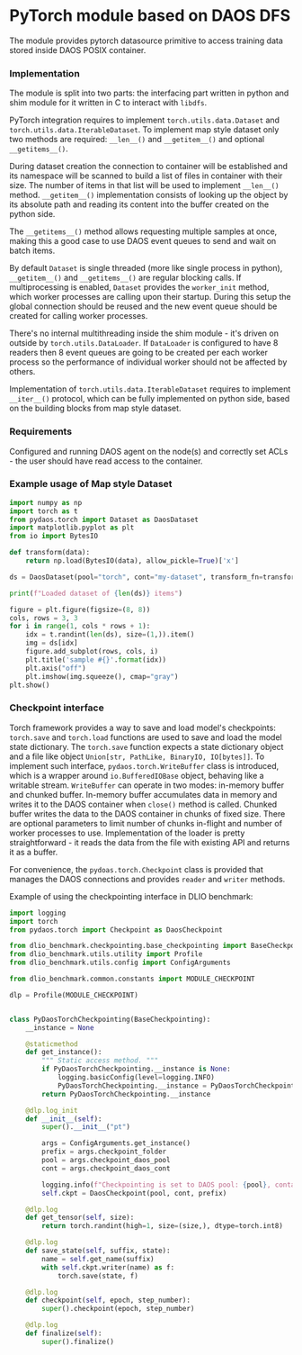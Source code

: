 # PyTorch module based on DAOS DFS


The module provides pytorch datasource primitive to access training data stored inside DAOS POSIX container.

### Implementation

The module is split into two parts: the interfacing part written in python and shim module for it written in C to interact with `libdfs`.

PyTorch integration requires to implement `torch.utils.data.Dataset` and `torch.utils.data.IterableDataset`.
To implement map style dataset only two methods are required: `__len__()` and `__getitem__()` and optional `__getitems__()`.

During dataset creation the connection to container will be established and its namespace will be scanned to build
a list of files in container with their size. The number of items in that list will be used to implement `__len__()` method.
`__getitem__()` implementation consists of looking up the object by its absolute path and reading its content into the buffer
created on the python side.

The `__getitems__()` method allows requesting multiple samples at once, making this a good case to use DAOS event queues to send and wait on batch items.

By default `Dataset` is single threaded (more like single process in python), `__getitem__()` and `__getitems__()` are regular blocking calls.
If multiprocessing is enabled, `Dataset` provides the `worker_init` method, which worker processes are calling upon their startup.
During this setup the global connection should be reused and the new event queue should be created for calling worker processes.

There's no internal multithreading inside the shim module - it's driven on outside by `torch.utils.DataLoader`.
If `DataLoader` is configured to have 8 readers then 8 event queues are going to be created per each worker process so the performance of individual worker should not be affected by others.


Implementation of `torch.utils.data.IterableDataset` requires to implement `__iter__()` protocol, which can be fully implemented on python side,
based on the building blocks from map style dataset.


### Requirements

Configured and running DAOS agent on the node(s) and correctly set ACLs - the user should have read access to the container.



### Example usage of Map style Dataset

```python
import numpy as np
import torch as t
from pydaos.torch import Dataset as DaosDataset
import matplotlib.pyplot as plt
from io import BytesIO

def transform(data):
    return np.load(BytesIO(data), allow_pickle=True)['x']

ds = DaosDataset(pool="torch", cont="my-dataset", transform_fn=transform)

print(f"Loaded dataset of {len(ds)} items")

figure = plt.figure(figsize=(8, 8))
cols, rows = 3, 3
for i in range(1, cols * rows + 1):
    idx = t.randint(len(ds), size=(1,)).item()
    img = ds[idx]
    figure.add_subplot(rows, cols, i)
    plt.title('sample #{}'.format(idx))
    plt.axis("off")
    plt.imshow(img.squeeze(), cmap="gray")
plt.show()
```


### Checkpoint interface

Torch framework provides a way to save and load model's checkpoints: `torch.save` and `torch.load` functions are used to save and load the model state dictionary.
The `torch.save` function expects a state dictionary object and a file like object `Union[str, PathLike, BinaryIO, IO[bytes]]`.
To implement such interface, `pydaos.torch.WriteBuffer` class is introduced, which is a wrapper around `io.BufferedIOBase` object, behaving like a writable stream.
`WriteBuffer` can operate in two modes: in-memory buffer and chunked buffer. In-memory buffer accumulates data in memory and writes it to the DAOS container when `close()` method is called.
Chunked buffer writes the data to the DAOS container in chunks of fixed size. There are optional parameters to limit number of chunks in-flight and number of worker processes to use.
Implementation of the loader is pretty straightforward - it reads the data from the file with existing API and returns it as a buffer.

For convenience, the `pydoas.torch.Checkpoint` class is provided that manages the DAOS connections and provides `reader` and `writer` methods.


Example of using the checkpointing interface in DLIO benchmark:

```python
import logging
import torch
from pydaos.torch import Checkpoint as DaosCheckpoint

from dlio_benchmark.checkpointing.base_checkpointing import BaseCheckpointing
from dlio_benchmark.utils.utility import Profile
from dlio_benchmark.utils.config import ConfigArguments

from dlio_benchmark.common.constants import MODULE_CHECKPOINT

dlp = Profile(MODULE_CHECKPOINT)


class PyDaosTorchCheckpointing(BaseCheckpointing):
    __instance = None

    @staticmethod
    def get_instance():
        """ Static access method. """
        if PyDaosTorchCheckpointing.__instance is None:
            logging.basicConfig(level=logging.INFO)
            PyDaosTorchCheckpointing.__instance = PyDaosTorchCheckpointing()
        return PyDaosTorchCheckpointing.__instance

    @dlp.log_init
    def __init__(self):
        super().__init__("pt")

        args = ConfigArguments.get_instance()
        prefix = args.checkpoint_folder
        pool = args.checkpoint_daos_pool
        cont = args.checkpoint_daos_cont

        logging.info(f"Checkpointing is set to DAOS pool: {pool}, container: {cont} with prefix: {prefix}")
        self.ckpt = DaosCheckpoint(pool, cont, prefix)

    @dlp.log
    def get_tensor(self, size):
        return torch.randint(high=1, size=(size,), dtype=torch.int8)

    @dlp.log
    def save_state(self, suffix, state):
        name = self.get_name(suffix)
        with self.ckpt.writer(name) as f:
            torch.save(state, f)

    @dlp.log
    def checkpoint(self, epoch, step_number):
        super().checkpoint(epoch, step_number)

    @dlp.log
    def finalize(self):
        super().finalize()
```
